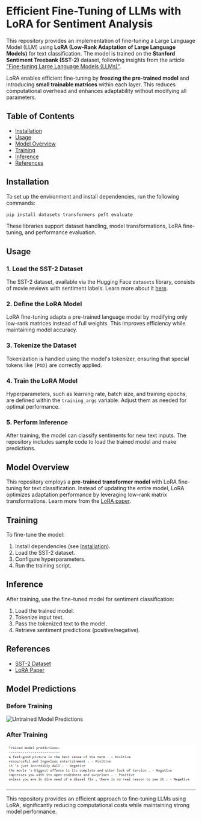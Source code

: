 

# Efficient Fine-Tuning of LLMs with LoRA for Sentiment Analysis

This repository provides an implementation of fine-tuning a Large Language Model (LLM) using **LoRA (Low-Rank Adaptation of Large Language Models)** for text classification. The model is trained on the **Stanford Sentiment Treebank (SST-2)** dataset, following insights from the article ["Fine-tuning Large Language Models (LLMs)"](https://towardsdatascience.com/fine-tuning-large-language-models-llms-23473d763b91).

LoRA enables efficient fine-tuning by **freezing the pre-trained model** and introducing **small trainable matrices** within each layer. This reduces computational overhead and enhances adaptability without modifying all parameters.

## Table of Contents
- [Installation](#installation)
- [Usage](#usage)
- [Model Overview](#model-overview)
- [Training](#training)
- [Inference](#inference)
- [References](#references)

## Installation
To set up the environment and install dependencies, run the following commands:

```bash
pip install datasets transformers peft evaluate
```

These libraries support dataset handling, model transformations, LoRA fine-tuning, and performance evaluation.

## Usage
### 1. Load the SST-2 Dataset
The SST-2 dataset, available via the Hugging Face `datasets` library, consists of movie reviews with sentiment labels. Learn more about it [here](https://huggingface.co/datasets/glue/viewer/sst2).

### 2. Define the LoRA Model
LoRA fine-tuning adapts a pre-trained language model by modifying only low-rank matrices instead of full weights. This improves efficiency while maintaining model accuracy.

### 3. Tokenize the Dataset
Tokenization is handled using the model's tokenizer, ensuring that special tokens like `[PAD]` are correctly applied.

### 4. Train the LoRA Model
Hyperparameters, such as learning rate, batch size, and training epochs, are defined within the `training_args` variable. Adjust them as needed for optimal performance.

### 5. Perform Inference
After training, the model can classify sentiments for new text inputs. The repository includes sample code to load the trained model and make predictions.

## Model Overview
This repository employs a **pre-trained transformer model** with LoRA fine-tuning for text classification. Instead of updating the entire model, LoRA optimizes adaptation performance by leveraging low-rank matrix transformations. Learn more from the [LoRA paper](https://arxiv.org/abs/2106.09685).

## Training
To fine-tune the model:
1. Install dependencies (see [Installation](#installation)).
2. Load the SST-2 dataset.
3. Configure hyperparameters.
4. Run the training script.

## Inference
After training, use the fine-tuned model for sentiment classification:
1. Load the trained model.
2. Tokenize input text.
3. Pass the tokenized text to the model.
4. Retrieve sentiment predictions (positive/negative).

## References
- [SST-2 Dataset](https://huggingface.co/datasets/glue/viewer/sst2)
- [LoRA Paper](https://arxiv.org/abs/2106.09685)

## Model Predictions
### Before Training
![Untrained Model Predictions](output_samples/untrained_model_predictions.png)

### After Training
![Trained Model Predictions](outputsamples/trained_model_predictions.png)

---
This repository provides an efficient approach to fine-tuning LLMs using LoRA, significantly reducing computational costs while maintaining strong model performance.

